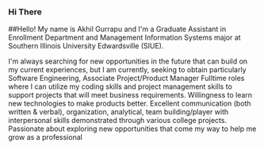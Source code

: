 ### Hi There

##Hello! My name is Akhil Gurrapu and I'm a Graduate Assistant in Enrollment Department and Management Information Systems major at Southern Illinois University Edwardsville (SIUE). 

I'm always searching for new opportunities in the future that can build on my current experiences, but I am currently, seeking to obtain particularly Software Engineering,
Associate Project/Product Manager Fulltime roles where I can utilize my coding skills and project management skills to support projects that will meet business requirements.
Willingness to learn new technologies to make products better. Excellent communication (both written & verbal), organization, analytical, team building/player with interpersonal 
skills demonstrated through various college projects. Passionate about exploring new opportunities that come my way to help me grow as a professional
